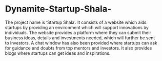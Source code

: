 # Dynamite-Startup-Shala-

The project name is ‘Startup Shala’. It consists of a website which aids startups by providing an environment which will support innovations by individuals. The website provides a platform where they can submit their business ideas, details and investments needed, which will further be sent to investors. A chat window has also been provided where startups can ask for guidance and doubts from top mentors and investors. It also provides blogs where startups can get ideas and inspirations.
